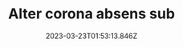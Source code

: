---
title: "Alter corona absens sub"
date: 2023-03-23T01:53:13.846Z
permalink: "/alter-corona-absens-sub/"
---